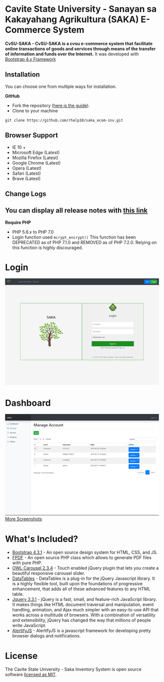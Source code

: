 Cavite State University - Sanayan sa Kakayahang Agrikultura (SAKA) E-Commerce System 
=======================


**CvSU-SAKA - CvSU-SAKA  is a cvsu e-commerce system that facilitate online transactions of goods and services through means of the transfer of information and funds over the Internet.** It was developed with [Bootstrap 4.x Framework](http://getbootstrap.com)



Installation
----------------
You can choose one from multiple ways for installation.

**GitHub**
- Fork the repository ([here is the guide](https://help.github.com/articles/fork-a-repo/)).
- Clone to your machine
```
git clone https://github.com/rhalp10/saka_ecom-inv.git
```


Browser Support
----------
- IE 10 +
- Microsoft Edge (Latest)
- Mozilla Firefox (Latest)
- Google Chrome (Latest)
- Opera (Latest)
- Safari (Latest)
- Brave (Latest)

Change Logs
----------
You can display all release notes with **[this link](https://github.com/rhalp10/saka_ecom-inv/commits/master)**
----------
 
**Require PHP**
- PHP 5.6.x to PHP 7.0
- Login function used `mcrypt_encrypt()` This function has been DEPRECATED as of PHP 7.1.0 and REMOVED as of PHP 7.2.0. Relying on this function is highly discouraged.
 

# Login
![login](https://github.com/rhalp10/saka_ecom-inv/blob/master/screenshots/img1.png "Login")
# Dashboard
![dashboard](https://github.com/rhalp10/saka_ecom-inv/blob/master/screenshots/img8.png "Dashboard")
[More Screenshots](https://github.com/rhalp10/saka_ecom-inv/tree/master/screenshots)

# What's Included?

- [Bootstrap 4.3.1](https://getbootstrap.com) - An open source design system for HTML, CSS, and JS.
- [FPDF](http://www.fpdf.org/) - An open source PHP class which allows to generate PDF files with pure PHP.
- [OWL Carousel 2.3.4](https://owlcarousel2.github.io/OwlCarousel2/) - Touch enabled jQuery plugin that lets you create a beautiful responsive carousel slider.
- [DataTables](https://datatables.net) - DataTables is a plug-in for the jQuery Javascript library. It is a highly flexible tool, built upon the foundations of progressive enhancement, that adds all of these advanced features to any HTML table.
- [Jquery 3.3.1](https://jquery.com) - jQuery is a fast, small, and feature-rich JavaScript library. It makes things like HTML document traversal and manipulation, event handling, animation, and Ajax much simpler with an easy-to-use API that works across a multitude of browsers. With a combination of versatility and extensibility, jQuery has changed the way that millions of people write JavaScript.
- [AlertifyJS](https://alertifyjs.com/) - AlertifyJS is a javascript framework for developing pretty browser dialogs and notifications.


# License

The Cavite State University - Saka Inventory System is open source software [licensed as MIT](https://github.com/rhalp10/saka_ecom-inv/blob/master/LICENSE.md).
